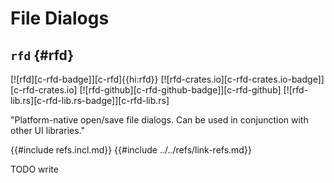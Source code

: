 # File Dialogs

## `rfd` {#rfd}

[![rfd][c-rfd-badge]][c-rfd]{{hi:rfd}}
[![rfd-crates.io][c-rfd-crates.io-badge]][c-rfd-crates.io]
[![rfd-github][c-rfd-github-badge]][c-rfd-github]
[![rfd-lib.rs][c-rfd-lib.rs-badge]][c-rfd-lib.rs]

"Platform-native open/save file dialogs. Can be used in conjunction with other UI libraries."

{{#include refs.incl.md}}
{{#include ../../refs/link-refs.md}}

<div class="hidden">
TODO write
</div>
